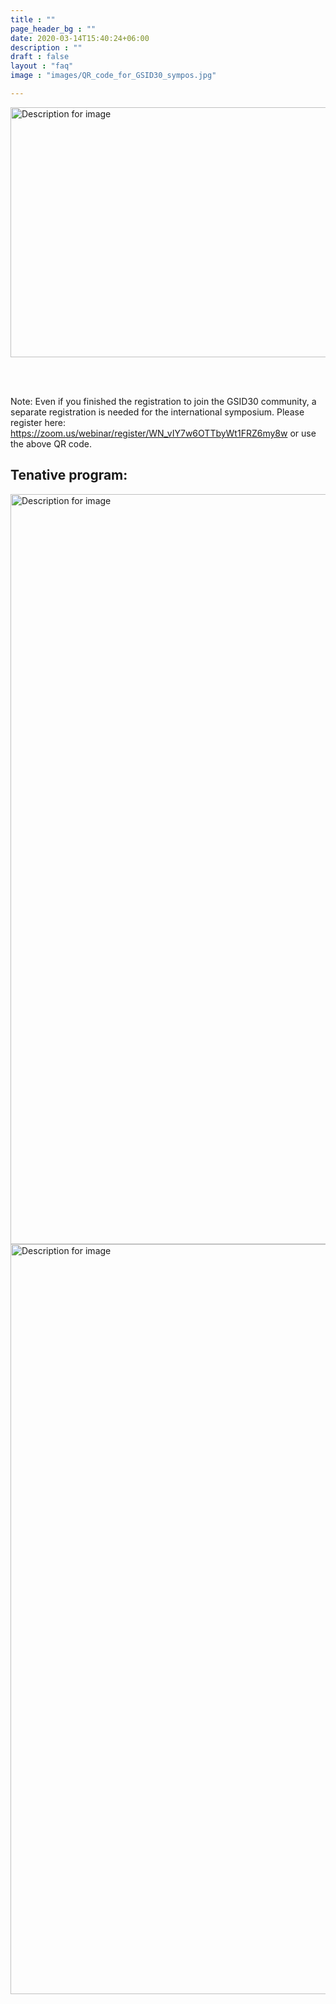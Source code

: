 ```yaml
---
title : ""
page_header_bg : ""
date: 2020-03-14T15:40:24+06:00
description : ""
draft : false
layout : "faq"
image : "images/QR_code_for_GSID30_sympos.jpg"

---
```



<img src="https://monosnap.com/image/iImwIYTGsk0OaIJcdxPWDa7P60Wzr0" alt="Description for image" width="600" height="400">


<br><br>

Note: Even if you finished the registration to join the GSID30 community, a separate registration is needed for the international symposium.  Please register here: <https://zoom.us/webinar/register/WN_vIY7w6OTTbyWt1FRZ6my8w> or use the above QR code.

## Tenative program:

<img src="https://monosnap.com/image/RVmmymfn3WJri7LCUKLHOrtkyzE6fK.png" alt="Description for image" width="700" height="1200">
<img src="https://monosnap.com/image/CjPoFvfkzr7dV0EFzTK9miIxQyn39C.png" alt="Description for image" width="700" height="1200">

